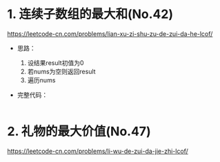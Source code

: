 # 1. 连续子数组的最大和(No.42)

https://leetcode-cn.com/problems/lian-xu-zi-shu-zu-de-zui-da-he-lcof/

- 思路：
  1. 设结果result初值为0
  2. 若nums为空则返回result
  3. 遍历nums

- 完整代码：

  ```python
  
  ```

  

# 2. 礼物的最大价值(No.47)

https://leetcode-cn.com/problems/li-wu-de-zui-da-jie-zhi-lcof/

